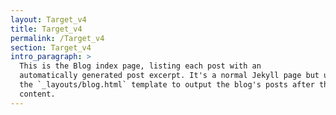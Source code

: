 ```yaml
---
layout: Target_v4
title: Target_v4
permalink: /Target_v4
section: Target_v4
intro_paragraph: >
  This is the Blog index page, listing each post with an
  automatically generated post excerpt. It's a normal Jekyll page but uses
  the `_layouts/blog.html` template to output the blog's posts after the page
  content.
---
```

